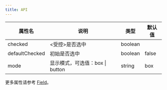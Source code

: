 ```yaml
---
title: API
---
```


| 属性名          | 说明                             | 类型    | 默认值 |
| -------------- | -------------------------------- | ------- | ------ |
| checked        | <受控>是否选中                   | boolean |        |
| defaultChecked | 初始是否选中                     | boolean | false  |
| mode           | 显示模式，可选值：box \| button | string  | box    |

更多属性请参考 [Field](/zh/procmp/abstract/field#Field)。
